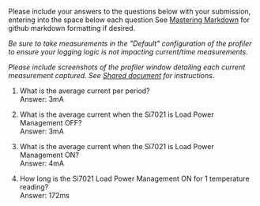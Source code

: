 Please include your answers to the questions below with your submission, entering into the space below each question
See [Mastering Markdown](https://guides.github.com/features/mastering-markdown/) for github markdown formatting if desired.

*Be sure to take measurements in the "Default" configuration of the profiler to ensure your logging logic is not impacting current/time measurements.*

*Please include screenshots of the profiler window detailing each current measurement captured.  See [Shared document](https://docs.google.com/document/d/1Ro9G2Nsr_ZXDhBYJ6YyF9CPivb--6UjhHRmVhDGySag/edit?usp=sharing) for instructions.* 

1. What is the average current per period?   
   Answer:
   3mA  
     
2. What is the average current when the Si7021 is Load Power Management OFF?  
   Answer:
   3mA  
   
3. What is the average current when the Si7021 is Load Power Management ON?  
   Answer:
   4mA  
   
4. How long is the Si7021 Load Power Management ON for 1 temperature reading?  
   Answer:
	172ms
   
